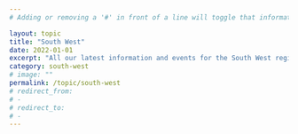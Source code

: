 ```yaml
---
# Adding or removing a '#' in front of a line will toggle that information off and on from being processed. 

layout: topic
title: "South West"
date: 2022-01-01
excerpt: "All our latest information and events for the South West region."
category: south-west
# image: ""
permalink: /topic/south-west
# redirect_from: 
# - 
# redirect_to: 
# - 
---
```


